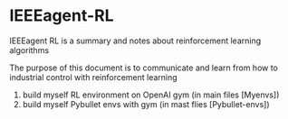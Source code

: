 # IEEEagent-RL
IEEEagent RL is a summary and notes about reinforcement learning algorithms

The purpose of this document is to communicate and learn from how to industrial control with reinforcement learning 

1. build myself RL environment on OpenAI gym (in main files [Myenvs])
2. build myself Pybullet envs with gym (in mast flies [Pybullet-envs])
